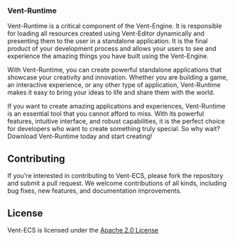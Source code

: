 ### Vent-Runtime

Vent-Runtime is a critical component of the Vent-Engine. It is responsible for loading all resources created using Vent-Editor dynamically and presenting them to the user in a standalone application. It is the final product of your development process and allows your users to see and experience the amazing things you have built using the Vent-Engine.

With Vent-Runtime, you can create powerful standalone applications that showcase your creativity and innovation. Whether you are building a game, an interactive experience, or any other type of application, Vent-Runtime makes it easy to bring your ideas to life and share them with the world.

If you want to create amazing applications and experiences, Vent-Runtime is an essential tool that you cannot afford to miss. With its powerful features, intuitive interface, and robust capabilities, it is the perfect choice for developers who want to create something truly special. So why wait? Download Vent-Runtime today and start creating!

## Contributing

If you're interested in contributing to Vent-ECS, please fork the repository and submit a pull request. We welcome
contributions of all kinds, including bug fixes, new features, and documentation improvements.

## License

Vent-ECS is licensed under the [Apache 2.0 License](../../LICENSE)